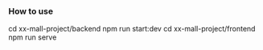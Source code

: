<!--
 * @Author: Yael
 * @Date: 2025-10-25 16:45:24
 * @LastEditTime: 2025-10-25 16:45:32
 * @FilePath: /动态网站开发源代码/Readme.md
 * @Description: To_Do_List_test
 * Copyright (c) 2025 by YaelSuperProMax@gmail.com, All Rights Reserved. 
-->
### How to use
cd xx-mall-project/backend
npm run start:dev
cd xx-mall-project/frontend
npm run serve